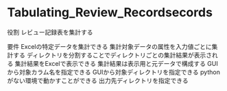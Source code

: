 # Tabulating_Review_Recordsecords
役割
レビュー記録表を集計する

要件
Excelの特定データを集計できる
集計対象データの属性を入力値ごとに集計する
ディレクトリを分割することでディレクトリごとの集計結果が表示される
集計結果をExcelで表示できる
集計結果は表示用と元データで構成する
GUIから対象カラム名を指定できる
GUIから対象ディレクトリを指定できる
pythonがない環境で動かすことができる
出力先ディレクトリを指定できる
